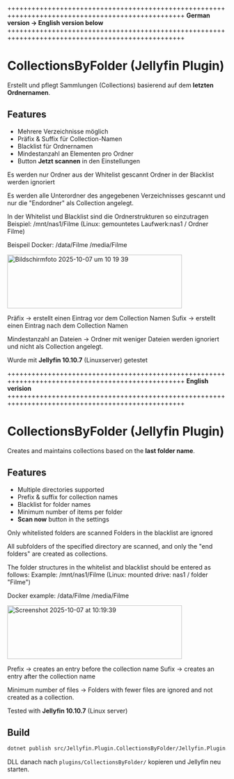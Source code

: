 ++++++++++++++++++++++++++++++++++++++++++++++++++++++++++++++++++++++++++++++++++++++++++++++++++
**German version -> English version below**
++++++++++++++++++++++++++++++++++++++++++++++++++++++++++++++++++++++++++++++++++++++++++++++++++
# CollectionsByFolder (Jellyfin Plugin)

Erstellt und pflegt Sammlungen (Collections) basierend auf dem **letzten Ordnernamen**.

## Features
- Mehrere Verzeichnisse möglich
- Präfix & Suffix für Collection-Namen
- Blacklist für Ordnernamen
- Mindestanzahl an Elementen pro Ordner
- Button **Jetzt scannen** in den Einstellungen

Es werden nur Ordner aus der Whitelist gescannt
Ordner in der Blacklist werden ignoriert

Es werden alle Unterordner des angegebenen Verzeichnisses gescannt und  nur die "Endordner" als Collection angelegt.

In der Whitelist und Blacklist sind die Ordnerstrukturen so einzutragen
Beispiel:
/mnt/nas1/Filme
(Linux: gemountetes Laufwerk:nas1 / Ordner Filme)

Beispeil Docker:
/data/Filme
/media/Filme

<img width="401" height="123" alt="Bildschirmfoto 2025-10-07 um 10 19 39" src="https://github.com/user-attachments/assets/80f820fa-2118-464d-8fb9-ef1511a8dd79" />

Präfix -> erstellt einen Eintrag vor dem Collection Namen
Sufix -> erstellt einen Eintrag nach dem Collection Namen

Mindestanzahl an Dateien -> Ordner mit weniger Dateien werden ignoriert und nicht als Collection angelegt.

Wurde mit **Jellyfin 10.10.7** (Linuxserver) getestet


++++++++++++++++++++++++++++++++++++++++++++++++++++++++++++++++++++++++++++++++++++++++++++++++++
**English verision**
++++++++++++++++++++++++++++++++++++++++++++++++++++++++++++++++++++++++++++++++++++++++++++++++++
# CollectionsByFolder (Jellyfin Plugin)

Creates and maintains collections based on the **last folder name**.

## Features
- Multiple directories supported
- Prefix & suffix for collection names
- Blacklist for folder names
- Minimum number of items per folder
- **Scan now** button in the settings

Only whitelisted folders are scanned
Folders in the blacklist are ignored

All subfolders of the specified directory are scanned, and only the "end folders" are created as collections.

The folder structures in the whitelist and blacklist should be entered as follows:
Example:
/mnt/nas1/Filme
(Linux: mounted drive: nas1 / folder "Filme")

Docker example:
/data/Filme
/media/Filme

<img width="401" height="123" alt="Screenshot 2025-10-07 at 10:19:39" src="https://github.com/user-attachments/assets/80f820fa-2118-464d-8fb9-ef1511a8dd79" />

Prefix -> creates an entry before the collection name
Sufix -> creates an entry after the collection name

Minimum number of files -> Folders with fewer files are ignored and not created as a collection.

Tested with **Jellyfin 10.10.7** (Linux server)


## Build
```bash
dotnet publish src/Jellyfin.Plugin.CollectionsByFolder/Jellyfin.Plugin.CollectionsByFolder.csproj -c Release
```

DLL danach nach `plugins/CollectionsByFolder/` kopieren und Jellyfin neu starten.
